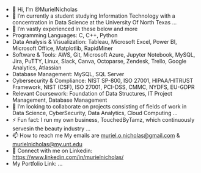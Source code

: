 - 👋 Hi, I’m @MurielNicholas
- 👀 I’m currently a student studying Information Technology with a concentration in Data Science at the University Of North Texas ...
- 🌱 I’m vastly experienced in these below and more 
- Programming Languages: C, C++, Python
- Data Analysis & Visualization: Tableau, Microsoft Excel, Power BI, Microsoft Office, Matplotlib, RapidMiner
- Software & Tools: AWS, Git, Microsoft Azure, Jupyter Notebook, MySQL, Jira, PuTTY, Linux, Slack, Canva, Octoparse, Zendesk, Trello,
Google Analytics, Atlassian
- Database Management: MySQL, SQL Server 
- Cybersecurity & Compliance: NIST SP-800, ISO 27001, HIPAA/HITRUST Framework, NIST (CSF), ISO 27001, PCI-DSS, CMMC, NYDFS, EU-GDPR
- Relevant Coursework: Foundation of Data Structures, IT Project Management, Database Management
- 💞️ I’m looking to collaborate on projects consisting of fields of work in Data Science, CyberSecurity, Data Analytics, Cloud Computing ...
- ⚡ Fun fact: I run my own business, TouchedByTamz, which continuously servesin the beauty industry  ...
- 📫 How to reach me
           My emails are muriel.o.nicholas@gmail.com  & murielnicholas@my.unt.edu
- 🌱 Connect with me on Linkedin: https://www.linkedin.com/in/murielnicholas/
- My Portfolio Link: ...

<!---
MurielNicholas/MurielNicholas is a ✨ special ✨ repository because its `README.md` (this file) appears on your GitHub profile.
You can click the Preview link to take a look at your changes.
--->
